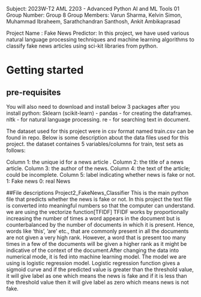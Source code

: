 Subject: 2023W-T2 AML 2203 - Advanced Python AI and ML Tools 01 Group Number: Group 8 Group Members: Varun Sharma, Kelvin Simon, Muhammad Ibraheem, Sarathchandran Santhosh, Ankit Ambikaprasad

Project Name : Fake News Predictor: In this project, we have used various natural language processing techniques and machine learning algorithms to classify fake news articles using sci-kit libraries from python.

# Getting started
## pre-requisites
You will also need to download and install below 3 packages after you install  python:
Sklearn (scikit-learn) - pandas - for creating the dataframes. nltk - for natural language processing. re - for searching text in document.

The dataset used for this project were in csv format named train.csv can be found in repo. Below is some description about the data files used for this project. the dataset containes 5 variables/columns for train, test sets as follows:

Column 1: the unique id for a news article . Column 2: the title of a news article. Column 3: the author of the news. Column 4: the text of the article; could be incomplete. Column 5: label indicating whether news is fake or not. 1: Fake news 0: real News

##File descriptions
Project2_FakeNews_Classifier
This is the main python file that predicts whether the news is fake or not. In this project the text file is converted into meaningful numbers so that the computer can understand. we are using the vectorize function[TFIDF] TFIDF works by proportionally increasing the number of times a word appears in the document but is counterbalanced by the number of documents in which it is present. Hence, words like ‘this’, ’are’ etc., that are commonly present in all the documents are not given a very high rank. However, a word that is present too many times in a few of the documents will be given a higher rank as it might be indicative of the context of the document.After changing the data into numerical mode, it is fed into machine learning model. The model we are using is logistic regression model. Logistic regression function gives a sigmoid curve and if the predicted value is greater than the threshold value, it will give label as one which means the news is fake and if it is less than the threshold value then it will give label as zero which means news is not fake.

